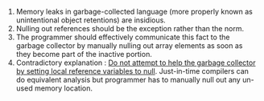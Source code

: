 1. Memory leaks in garbage-collected language (more properly known as unintentional object retentions) are insidious. 
2. Nulling out references should be the exception rather than the norm.
3. The programmer should effectively communicate this fact to the garbage collector by manually nulling out array elements as soon as they become part of the inactive portion.
4. Contradictory explanation : [Do not attempt to help the garbage collector by setting local reference variables to null](https://wiki.sei.cmu.edu/confluence/display/java/OBJ54-J.+Do+not+attempt+to+help+the+garbage+collector+by+setting+local+reference+variables+to+null). Just-in-time compilers can do equivalent analysis but programmer has to manually null out any un-used memory location.
